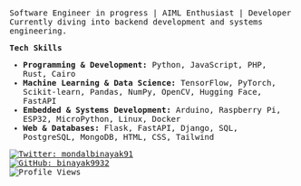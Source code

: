 <samp>
Software Engineer in progress | AIML Enthusiast | Developer  
Currently diving into backend development and systems engineering.

**Tech Skills**  
- **Programming & Development:** Python, JavaScript, PHP, Rust, Cairo  
- **Machine Learning & Data Science:** TensorFlow, PyTorch, Scikit-learn, Pandas, NumPy, OpenCV, Hugging Face, FastAPI  
- **Embedded & Systems Development:** Arduino, Raspberry Pi, ESP32, MicroPython, Linux, Docker  
- **Web & Databases:** Flask, FastAPI, Django, SQL, PostgreSQL, MongoDB, HTML, CSS, Tailwind  

[![Twitter: mondalbinayak91](https://img.shields.io/twitter/follow/mondalbinayak91?style=social&color=black)](https://twitter.com/mondalbinayak91)  
[![GitHub: binayak9932](https://img.shields.io/github/followers/binayak9932?label=follow&style=social&color=black)](https://github.com/binayak9932)  
<img src="https://komarev.com/ghpvc/?username=binayak9932&color=blueviolet" alt="Profile Views" />
</samp>
